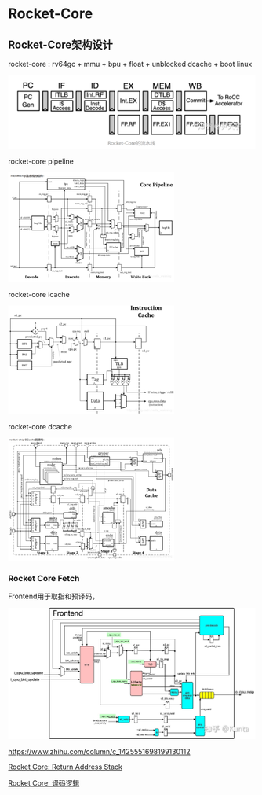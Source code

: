 # Rocket-Core

## Rocket-Core架构设计

rocket-core : rv64gc + mmu + bpu + float  + unblocked dcache + boot linux

<img src="./img/boom/image-20230718195300783.png" alt="image-20230718195300783" style="zoom: 50%;" />

rocket-core pipeline

<img src="./img/boom/image-20230718195747728.png" alt="image-20230718195747728" style="zoom: 33%;" />

rocket-core icache

<img src="./img/boom/image-20230718195911394.png" alt="image-20230718195911394" style="zoom: 33%;" />

rocket-core dcache

<img src="./img/boom/image-20230718195946046.png" alt="image-20230718195946046" style="zoom: 33%;" />



### Rocket Core Fetch

Frontend用于取指和预译码，

![img](./img/boom/v2-84295f421135df55c8d844653ee3fb90_r.jpg)















https://www.zhihu.com/column/c_1425551698199130112

[Rocket Core: Return Address Stack](https://www.jianshu.com/p/27f38bae827d)

[Rocket Core: 译码逻辑](https://www.jianshu.com/p/ec38c4ce56ce)

